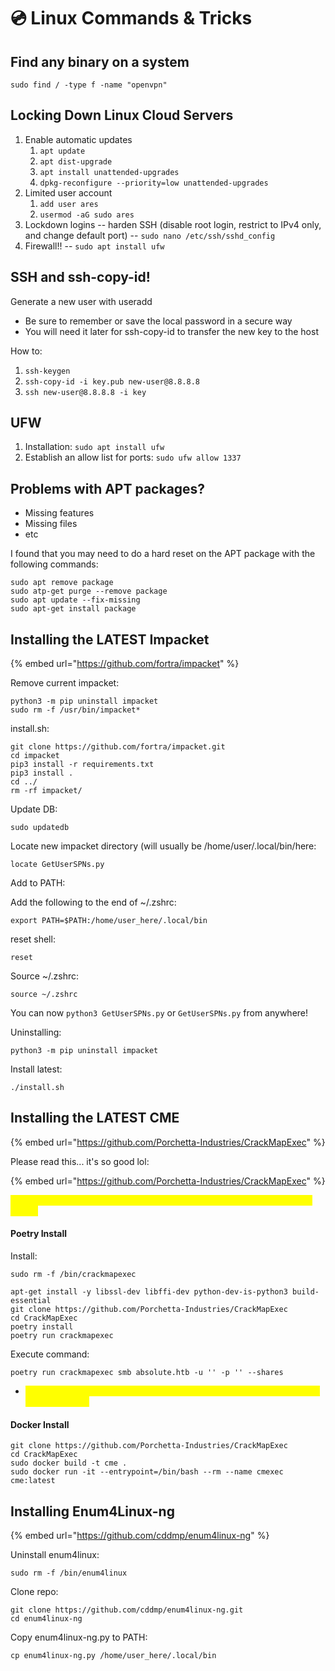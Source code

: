 # 💿 Linux Commands & Tricks

## Find any binary on a system

```
sudo find / -type f -name "openvpn"
```

## Locking Down Linux Cloud Servers

1. Enable automatic updates
   1. `apt update`
   2. `apt dist-upgrade`
   3. `apt install unattended-upgrades`
   4. `dpkg-reconfigure --priority=low unattended-upgrades`
2. Limited user account
   1. `add user ares`
   2. `usermod -aG sudo ares`
3. Lockdown logins -- harden SSH (disable root login, restrict to IPv4 only, and change default port) -- `sudo nano /etc/ssh/sshd_config`
4. Firewall!! -- `sudo apt install ufw`

## SSH and ssh-copy-id!

Generate a new user with useradd

* Be sure to remember or save the local password in a secure way
* You will need it later for ssh-copy-id to transfer the new key to the host

How to:

1. `ssh-keygen`
2. `ssh-copy-id -i key.pub new-user@8.8.8.8`
3. `ssh new-user@8.8.8.8 -i key`

## UFW

1. Installation: `sudo apt install ufw`
2. Establish an allow list for ports: `sudo ufw allow 1337`

## Problems with APT packages?

* Missing features
* Missing files
* etc

I found that you may need to do a hard reset on the APT package with the following commands:

```
sudo apt remove package
sudo atp-get purge --remove package
sudo apt update --fix-missing
sudo apt-get install package
```

## Installing the LATEST Impacket

{% embed url="https://github.com/fortra/impacket" %}

Remove current impacket:

```
python3 -m pip uninstall impacket
sudo rm -f /usr/bin/impacket*
```

install.sh:

```
git clone https://github.com/fortra/impacket.git
cd impacket
pip3 install -r requirements.txt
pip3 install .
cd ../
rm -rf impacket/
```

Update DB:

```
sudo updatedb
```

Locate new impacket directory (will usually be /home/user/.local/bin/here:

```
locate GetUserSPNs.py
```

Add to PATH:

Add the following to the end of \~/.zshrc:

```
export PATH=$PATH:/home/user_here/.local/bin
```

reset shell:

```
reset
```

Source \~/.zshrc:

```
source ~/.zshrc
```

You can now `python3 GetUserSPNs.py` or `GetUserSPNs.py` from anywhere!

Uninstalling:

```
python3 -m pip uninstall impacket
```

Install latest:

```
./install.sh
```

## Installing the LATEST CME

{% embed url="https://github.com/Porchetta-Industries/CrackMapExec" %}

Please read this... it's so good lol:

{% embed url="https://github.com/Porchetta-Industries/CrackMapExec" %}

<mark style="color:yellow;">We will need to use Poetry because me and a couple friends kept getting errors.</mark>

#### Poetry Install

Install:

```
sudo rm -f /bin/crackmapexec

apt-get install -y libssl-dev libffi-dev python-dev-is-python3 build-essential
git clone https://github.com/Porchetta-Industries/CrackMapExec
cd CrackMapExec
poetry install
poetry run crackmapexec
```

Execute command:

```
poetry run crackmapexec smb absolute.htb -u '' -p '' --shares
```

* <mark style="color:yellow;">Remember, you'll have to stay within the directory you installed it to run this with poetry</mark>

#### Docker Install

```
git clone https://github.com/Porchetta-Industries/CrackMapExec
cd CrackMapExec
sudo docker build -t cme .
sudo docker run -it --entrypoint=/bin/bash --rm --name cmexec cme:latest
```

## Installing Enum4Linux-ng

{% embed url="https://github.com/cddmp/enum4linux-ng" %}

Uninstall enum4linux:

```
sudo rm -f /bin/enum4linux
```

Clone repo:

```
git clone https://github.com/cddmp/enum4linux-ng.git
cd enum4linux-ng
```

Copy enum4linux-ng.py to PATH:

```
cp enum4linux-ng.py /home/user_here/.local/bin
```

